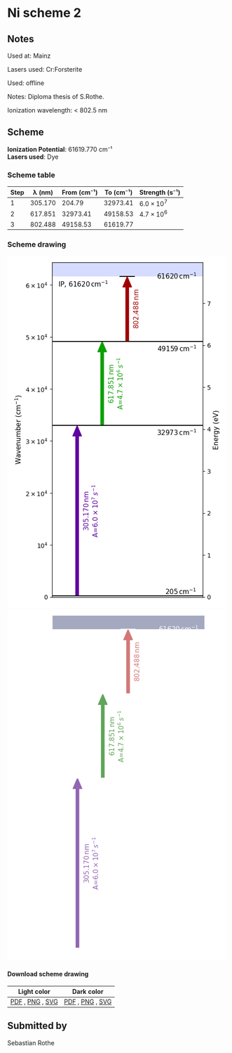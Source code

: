 # Ni scheme 2

## Notes

Used at: Mainz

Lasers used: Cr:Forsterite

Used: offline

Notes: Diploma thesis of S.Rothe.

Ionization wavelength: < 802.5 nm



## Scheme

**Ionization Potential**: 61619.770 cm⁻¹  
**Lasers used**: Dye

### Scheme table

| Step | λ (nm)  | From (cm⁻¹) | To (cm⁻¹) |   Strength (s⁻¹)    |
| ---- | ------- | ----------- | --------- | ------------------- |
| 1    | 305.170 | 204.79      | 32973.41  | $6.0 \times 10^{7}$ |
| 2    | 617.851 | 32973.41    | 49158.53  | $4.7 \times 10^{6}$ |
| 3    | 802.488 | 49158.53    | 61619.77  |                     |


### Scheme drawing

![ni scheme, light mode](ni-002/ni-002-light.png#only-light)
![ni scheme, dark mode](ni-002/ni-002-dark-web.png#only-dark)

#### Download scheme drawing

|                                            Light color                                            |                                           Dark color                                           |
| ------------------------------------------------------------------------------------------------- | ---------------------------------------------------------------------------------------------- |
| [PDF](ni-002/ni-002-light.pdf) , [PNG](ni-002/ni-002-light.png) , [SVG](ni-002/ni-002-light.svg)  | [PDF](ni-002/ni-002-dark.pdf) , [PNG](ni-002/ni-002-dark.png) , [SVG](ni-002/ni-002-dark.svg)  |


## Submitted by

Sebastian Rothe

